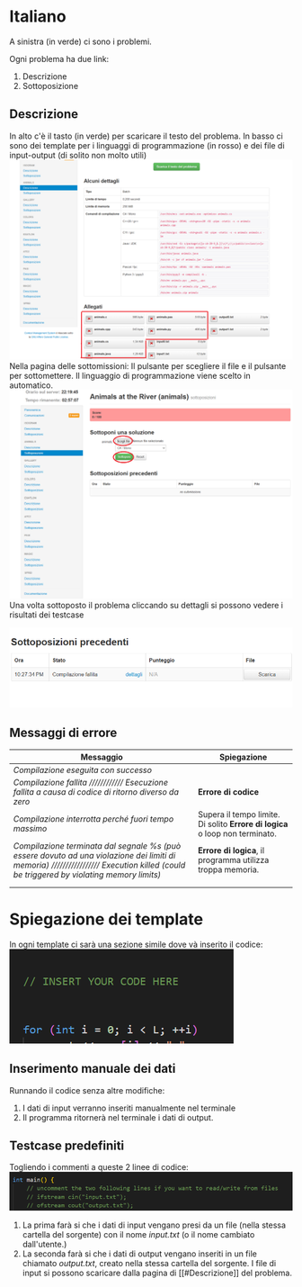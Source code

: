 # Italiano

A sinistra (in verde) ci sono i problemi.


Ogni problema ha due link:
1. Descrizione
2. Sottoposizione
## Descrizione
In alto c'è il tasto (in verde) per scaricare il testo del problema.
In basso ci sono dei template per i linguaggi di programmazione (in rosso) e dei file di input-output (di solito non molto utili)
![](Trash/Pasted%20image%2020241104221930.png)
Nella pagina delle sottomissioni:
Il pulsante per scegliere il file e il pulsante per sottomettere.
Il linguaggio di programmazione viene scelto in automatico.
![](Trash/Pasted%20image%2020241104222028.png)
Una volta sottoposto il problema cliccando su dettagli si possono vedere i risultati dei testcase

![](Trash/Pasted%20image%2020241104222805.png)

## Messaggi di errore

| Messaggio                                                                                                                                                                                                                 | Spiegazione                                                                  |
| ------------------------------------------------------------------------------------------------------------------------------------------------------------------------------------------------------------------------- | ---------------------------------------------------------------------------- |
| _Compilazione eseguita con successo_                                                                                                                                                                                      |                                                                              |
| _Compilazione fallita_ *////////////* _Esecuzione fallita a causa di codice di ritorno diverso da zero_                                                                                                                   | **Errore di codice**                                                         |
| _Compilazione interrotta perché fuori tempo massimo_                                                                                                                                                                      | Supera il tempo limite. Di solito **Errore di logica** o loop non terminato. |
| _Compilazione terminata dal segnale %s (può essere dovuto ad una violazione dei limiti di memoria)_                                */////////////////* _Execution killed (could be triggered by violating memory limits)_ | **Errore di logica**, il programma utilizza troppa memoria.                  |
|                                                                                                                                                                                                                           |                                                                              |
|                                                                                                                                                                                                                           |                                                                              |

# Spiegazione dei template
In ogni template ci sarà una sezione simile dove và inserito il codice:
![](Trash/Pasted%20image%2020241104222934.png)
## Inserimento manuale dei dati
Runnando il codice senza altre modifiche:
1. I dati di input verranno inseriti manualmente nel terminale
2. Il programma ritornerà nel terminale i dati di output.
## Testcase predefiniti
Togliendo i commenti a queste 2 linee di codice:
![](Trash/Pasted%20image%2020241104223051.png)
1. La prima farà si che i dati di input vengano presi da un file (nella stessa cartella del sorgente) con il nome *input.txt* (o il nome cambiato dall'utente.)
2. La seconda farà si che i dati di output vengano inseriti in un file chiamato *output.txt*, creato nella stessa cartella del sorgente.
I file di input si possono scaricare dalla pagina di [[#Descrizione]] del problema.